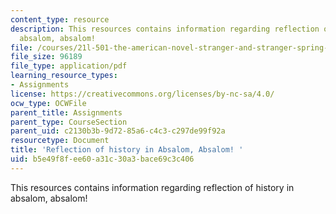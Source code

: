 ```yaml
---
content_type: resource
description: This resources contains information regarding reflection of history in
  absalom, absalom!
file: /courses/21l-501-the-american-novel-stranger-and-stranger-spring-2013/b5e49f8fee60a31c30a3bace69c3c406_MIT21L_501S13_essay3Samp2.pdf
file_size: 96189
file_type: application/pdf
learning_resource_types:
- Assignments
license: https://creativecommons.org/licenses/by-nc-sa/4.0/
ocw_type: OCWFile
parent_title: Assignments
parent_type: CourseSection
parent_uid: c2130b3b-9d72-85a6-c4c3-c297de99f92a
resourcetype: Document
title: 'Reflection of history in Absalom, Absalom! '
uid: b5e49f8f-ee60-a31c-30a3-bace69c3c406
---
```

This resources contains information regarding reflection of history in absalom, absalom!